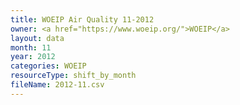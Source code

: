 ```yaml
---
title: WOEIP Air Quality 11-2012
owner: <a href="https://www.woeip.org/">WOEIP</a>
layout: data
month: 11
year: 2012
categories: WOEIP
resourceType: shift_by_month
fileName: 2012-11.csv
---
```

